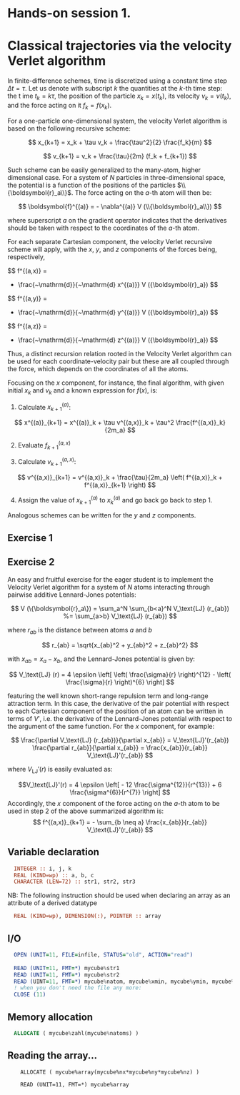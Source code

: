 # Hands-on session 1.
# Classical trajectories via the velocity Verlet algorithm

In finite-difference schemes, time is discretized using a constant
time step   $\Delta t = \tau$.
Let us denote with subscript $k$ the quantities at the $k$-th time
step: the t  ime $t_k=k\tau$, the position of the particle $x_k =
x(t_k)$, its velocity $v_  k =v(t_k)$, and the force acting on it
$f_k = f(x_k)$.

For a one-particle one-dimensional system, the velocity Verlet
algorithm is based on the following recursive scheme:

$$
x_{k+1} = x_k + \tau v_k + \frac{\tau^2}{2} \frac{f_k}{m}
$$

$$
v_{k+1} = v_k + \frac{\tau}{2m} (f_k + f_{k+1})
$$

Such scheme can be easily generalized to the many-atom, higher
dimensional case. For a system of $N$ particles in three-dimensional
space, the potential is a function
of the positions of the particles $\\{\boldsymbol{r}_a\\}$.
The force acting on the $a$-th atom will then be:

$$
\boldsymbol{f}^{(a)} = - \nabla^{(a)} V (\\{\boldsymbol{r}_a\\})
$$

where superscript $a$ on the gradient operator indicates that the
derivatives should be taken with respect to the coordinates of the
$a$-th atom.

For each separate Cartesian component, the velocity Verlet recursive
scheme will apply, with the $x$, $y$, and $z$ components of the
forces being, respectively,

$$
f^{(a,x)} =
- \frac{~\mathrm{d}}{~\mathrm{d} x^{(a)}} V (\{\boldsymbol{r}_a\})
$$

$$
f^{(a,y)} =
- \frac{~\mathrm{d}}{~\mathrm{d} y^{(a)}} V (\{\boldsymbol{r}_a\})
$$

$$
f^{(a,z)} =
- \frac{~\mathrm{d}}{~\mathrm{d} z^{(a)}} V (\{\boldsymbol{r}_a\})
$$

Thus, a distinct recursion relation rooted in the Velocity Verlet
algorithm can be used for each coordinate-velocity pair but these are
all coupled through the force, which depends on the coordinates of
all the atoms.

Focusing on the $x$ component, for instance, the final algorithm,
with given initial $x_k$ and $v_k$ and a known expression for $f(x)$,
is:

1. Calculate $x^{(a)}_{k+1}$:

$$
x^{(a)}_{k+1} = x^{(a)}_k + \tau v^{(a,x)}_k + \tau^2
\frac{f^{(a,x)}_k}{2m_a}
$$

2. Evaluate $f^{(a,x)}_{k+1}$

3. Calculate $v^{(a,x)}_{k+1}$:

$$
v^{(a,x)}_{k+1} = v^{(a,x)}_k + \frac{\tau}{2m_a} \left( f^{(a,x)}_k + f^{(a,x)}_{k+1} \right)
$$

4. Assign the value of $x^{(a)}_{k+1}$ to $x^{(a)}_k$ and go back go
back to step 1.

Analogous schemes can be written for the $y$ and $z$ components.

## Exercise 1

## Exercise 2

An easy and fruitful exercise for the eager student is to implement the Velocity Verlet algorithm for a system of $N$ atoms interacting through pairwise additive Lennard-Jones potentials:

$$
V (\{\boldsymbol{r}_a\})
 = \sum_a^N \sum_{b<a}^N V_\text{LJ} (r_{ab})
 %= \sum_{a>b} V_\text{LJ} (r_{ab})
$$

where $r_{ab}$ is the distance between atoms $a$ and $b$

$$
r_{ab} = \sqrt{x_{ab}^2 + y_{ab}^2 + z_{ab}^2}
$$

with $x_{ab} = x_a - x_b$, and the Lennard-Jones potential is given by:

$$
V_\text{LJ} (r) = 4 \epsilon
\left[
	\left( \frac{\sigma}{r} \right)^{12}
	- \left( \frac{\sigma}{r} \right)^{6}
\right]
$$

featuring the well known short-range repulsion term and long-range attraction term.
In this case, the
derivative of the pair potential with respect to each Cartesian component of the position of an atom can be written in terms of $V'$, i.e. the derivative of the Lennard-Jones potential with respect to the argument of the same function.
For the $x$ component, for example:

$$
\frac{\partial V_\text{LJ} (r_{ab})}{\partial x_{ab}} = V_\text{LJ}'(r_{ab})
\frac{\partial r_{ab}}{\partial x_{ab}} = \frac{x_{ab}}{r_{ab}}
V_\text{LJ}'(r_{ab})
$$

where $V_\text{LJ}'(r)$ is easily evaluated as:

$$V_\text{LJ}'(r) = 4 \epsilon
\left[
	- 12 \frac{\sigma^{12}}{r^{13}}
	+  6 \frac{\sigma^{6}}{r^{7}}
\right]
$$
Accordingly, the $x$ component of the force acting on the $a$-th atom to be used in step 2
of the above summarized algorithm is:
$$
f^{(a,x)}_{k+1} = - \sum_{b \neq a} \frac{x_{ab}}{r_{ab}} V_\text{LJ}'(r_{ab})
$$


## Variable declaration

```fortran
  INTEGER :: i, j, k                                                 
  REAL (KIND=wp) :: a, b, c                                          
  CHARACTER (LEN=72) :: str1, str2, str3                             
```

NB: The following instruction should be used when declaring an array as an attribute of a derived datatype

```fortran
  REAL (KIND=wp), DIMENSION(:), POINTER :: array                     
```
                                                                      
## I/O                                                                
                                                                      
```fortran
  OPEN (UNIT=11, FILE=infile, STATUS="old", ACTION="read")           
                                                                      
  READ (UNIT=11, FMT=*) mycube%str1
  READ (UNIT=11, FMT=*) mycube%str2
  READ (UINT=11, FMT=*) mycube%natom, mycube%xmin, mycube%ymin, mycube%zmin
  ! when you don't need the file any more:
  CLOSE (11)                                                         
```

## Memory allocation                                                  
                                                                      
```fortran
  ALLOCATE ( mycube%zahl(mycube%natoms) )                            
```
                                                                      
## Reading the array...                                               
                                                                      
```
    ALLOCATE ( mycube%array(mycube%nx*mycube%ny*mycube%nz) )          

    READ (UNIT=11, FMT=*) mycube%array                                
```
